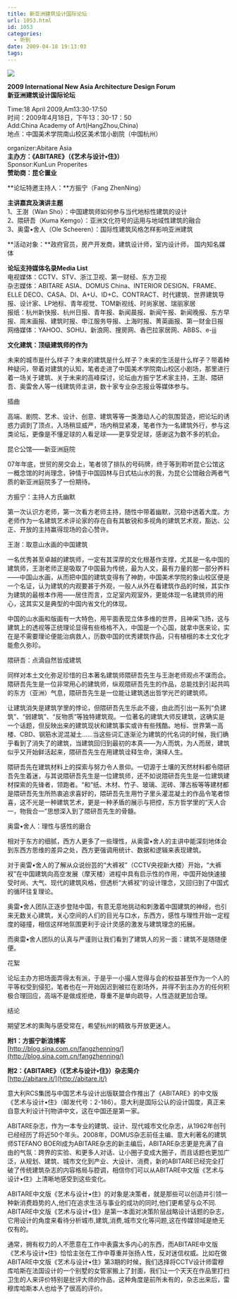 ```yaml
---
title: 新亚洲建筑设计国际论坛
url: 1053.html
id: 1053
categories:
  - 听到
date: 2009-04-18 19:13:03
tags:
---
```


![](http://photo.guolaijie.com/rooufer/attachments/month_0904/42009420211525.jpg)  

**2009 International New Asia Architecture Design Forum  
新亚洲建筑设计国际论坛**

  
Time:18 April 2009,Am13:30-17:50  
时间：2009年4月18日，下午13：30-17：50  
Add:China Academy of Art(HangZhou,China)  
地点：中国美术学院南山校区美术馆小剧院（中国杭州）  
  
organizer:Abitare Asia  
**主办方：《ABITARE》（《艺术与设计•住》）**  
Sponsor:KunLun Properites  
**赞助商：昆仑置业**  
  
**论坛特邀主持人：**方振宁（Fang ZhenNing）  
  
**主讲嘉宾及演讲主题**  
1、王澍（Wan Sho）：中国建筑师如何参与当代地标性建筑的设计  
2、隈研吾（Kuma Kemgo）：亚洲文化符号的运用与地域性建筑的融合  
3、奥雷•舍人（Ole Scheeren）：国际性建筑风格怎样影响亚洲建筑  
  
**活动对象：**政府官员，房产开发商，建筑设计师，室内设计师， 国内知名媒体  
  
**论坛支持媒体名录Media List**  
电视媒体：CCTV、STV、浙江卫视、第一财经、东方卫视  
杂志媒体：ABITARE ASIA、DOMUS China、INTERIOR DESIGN、FRAME、ELLE DECO、CASA、DI、A+U、ID+C、CONTRACT、时代建筑、世界建筑导报、设计家、LP地标、青年视觉、TOM新视线、时尚家居、瑞丽家居  
报纸：杭州新快报、杭州日报、青年报、新闻晨报、新闻午报、新闻晚报、东方早报、周末画报、建筑时报、申江服务导报、上海时报、菁英画报、第一财金日报  
网络媒体：YAHOO、SOHU、新浪网、搜房网、香巴拉家居网、ABBS、e-jjj  
  
  

**文化建筑：顶级建筑师的作为**

  
未来的城市是什么样子？未来的建筑是什么样子？未来的生活是什么样子？带着种种疑问，带着对建筑的认知，笔者走进了中国美术学院南山校区小剧场，那里进行着一场关于建筑、关于未来的高峰探讨，论坛由方振宁艺术家主持，王澍、隈研吾、奥雷舍人等一线建筑师主讲，数十家专业杂志报业等媒体参与。  
  

插曲

  
高端、剧院、艺术、设计、创意、建筑等等一类激动人心的氛围营造，把论坛的诱惑力调到了顶点，入场稍显威严，场内稍显紧凑，笔者作为一名建筑外行，参与这类论坛，更像是不懂足球的人看足球——更享受足球，感谢这为数不多的机会。  
  

昆仑公馆——新亚洲庭院

  
07年年底，世贸的房交会上，笔者领了排队的号码牌，终于等到聆听昆仑公馆这一概念馆的时尚理念，钟情于中国园林与日式枯山水的我，为昆仑公馆融合两者气质的新亚洲庭院多了一份期待。  
  

方振宁：主持人方氏幽默

  
第一次认识方老师，第一次看方老师主持，随性中带着幽默，沉稳中透着大度。方老师作为一名建筑艺术评论家的存在自有其敏锐和多视角的建筑艺术观，豁达、公正、开放的主持赢得现场的会心赞许。  
  

王澍：取意山水画的中国建筑

  
一名优秀甚至卓越的建筑师，一定有其深厚的文化根基作支撑，尤其是一名中国的建筑师，王澍老师正是吸取了中国最为传统，最为人文，最有力量的那一部分养料——中国山水画，从而把中国的建筑变得有了神韵，中国美术学院的象山校区便是一个名证，认为建筑的内观要甚于外观，一般人从外在看建筑作品的时候，其实作为建筑的最根本作用——居住而言，立足室内观室外，更能体现一名建筑师的用心，这其实又是典型的中国内省文化的体现。  
  
中国的山水画和版画有一大特色，用平面表现立体多维的世界，且神采飞扬，这与建筑上的透视等正统理论显得有些格格不入，中国是一个心国，就拿中医来论，实在是不需要理论便能治病救人，历数中国的优秀建筑作品，只有植根的本土文化才能愈久弥珍。  
  

隈研吾：点滴自然皆成建筑

  
同样对本土文化弥足珍惜的日本著名建筑师隈研吾先生与王澍老师观点不谋而合。隈研吾先生是一位非常用心的建筑师，纵观隈研吾先生的作品，总能找到引起共鸣的东方（亚洲）气息，隈研吾先生是一位能让建筑透出哲学光芒的建筑师。  
  
让建筑消失是建筑学里的悖论，但隈研吾先生乐此不疲，由此而引出一系列“负建筑”、“弱建筑”、“反物质”等独特建筑观。一位著名的建筑大师反建筑，这确实是一个话题，但反映出来的建筑现状和建筑事实或许有些残酷。地标、世界第一高楼、CBD、钢筋水泥混凝土……当这些词汇逐渐沦为建筑的代名词的时候，我们确乎看到了消失了的建筑，当建筑回归到最初的本真——为人而筑，为人而居，建筑似乎又开始鲜活起来，隈研吾先生在用建筑诠释生命，演绎人生。  
  
隈研吾先在建筑材料上的探索与努力令人景仰。一切源于土壤的天然材料都令隈研吾先生着迷，与其说隈研吾先生是一位建筑师，还不如说隈研吾先生是一位建筑建材探索的先锋者，领跑者。“和”纸、木材、竹子、玻璃、泥砖、薄古板等等建材都是隈研吾先生所热衷追求喜好的，隈研吾先生用竹子里头灌混凝土的作品令笔者惊喜，这不光是一种建筑艺术，更是一种矛盾的展示与把控，东方哲学里的“天人合一，物我合一”思想深入到了隈研吾先生的骨髓。  
  

奥雷•舍人：理性与感性的磨合

  
相对于东方的细腻，西方人更多了一些理性，从奥雷•舍人的主讲中能深刻地体会到东西方思维的差异之处，西方更强调用统计、数据和逻辑来表现建筑。  
  
对于奥雷•舍人的了解从众说纷芸的“大裤衩”（CCTV央视新大楼）开始，“大裤衩”在中国建筑向高空发展（摩天楼）进程中具有启示性的作用，中国开始快速接受时尚、大气、现代的建筑风格，但透析“大裤衩”的设计理念，又回归到了中国式的循环往复理论。  
  
奥雷•舍人团队正逐步登陆中国，有意无意地挑动和刺激着中国建筑的神经，也引来无数关心建筑，关心空间的人们的目光与口水，东西方，感性与理性开始一定程度的碰撞，相信这样地氛围更利于设计灵感的激发与建筑理念的拓展。  
  
而奥雷•舍人团队的认真与严谨则让我们看到了建筑人的另一面：建筑不是随随便便。  
  

花絮

  
论坛主办方把场面弄得太有派，于是乎一小撮人觉得与会的权益甚至作为一个人的平等权受到侵犯，笔者也在一开始因迟到被拦在剧场外，并得不到主办方的任何积极合理回应，高端不是做成拒绝，尊重不是单向疏导，人性造就更加合理。  
  

结论

  
期望艺术的熏陶与感受常在，希望杭州的精致与开放更迷人。  
  
  
**附1：方振宁新浪博客**  
[http://blog.sina.com.cn/fangzhenning/](http://blog.sina.com.cn/fangzhenning/)  
  
**附2：《ABITARE》（《艺术与设计•住》）杂志简介**  
[http://abitare.it/](http://abitare.it/)  
  
意大利RCS集团与中国艺术与设计出版联盟合作推出了《ABITARE》的中文版《艺术与设计•住》（邮发代号：2-186）。意大利是国际公认的设计国度，真正来自意大利设计刊物讲中文，这在中国还是第一家。  
  
ABITARE杂志，作为一本专业的建筑、设计、现代城市文化杂志，从1962年创刊已经经历了将近50个年头。2008年，DOMUS杂志前任主编、意大利著名的建筑师STEFANO BOERI成为ABITARE杂志的新主编后，ABITARE杂志更是充满了自由的气氛：跨界的实验、和更多人对话、让小圈子变成大圈子，而且话题也更加广泛，从规划、建筑、城市文化到产业、大设计、消费，新的ABITARE已经完全打破了传统建筑杂志的内容格局与腔调，相信你们可以从ABITARE中文版《艺术与设计•住》上清晰地感受到这些变化。  
  
ABITARE中文版《艺术与设计•住》的对象是决策者，就是那些可以创造并引领一种新消费趋势的人,他们在追求生活与事业的成功的同时,他们更希望与众不同. ABITARE中文版《艺术与设计•住》是第一本面对决策阶层战略设计话题的杂志，它用设计的角度来看待分析城市,建筑,消费,城市文化等问题,这在传媒领域是绝无仅有的。  
  
通常，拥有权力的人不愿意在工作中表露太多内心的东西，而ABITARE中文版《艺术与设计•住》恰恰主张在工作中尊重并张扬人性，反对迷信权威。比如在做ABITARE中文版《艺术与设计•住》第3期的时候，我们选择将CCTV设计师雷穆库哈斯在法国设计的一个别墅的女管家搬上了封面，我们让一个天天在作品里打扫卫生的人来评价特别是批评大师的作品，这种角度是前所未有的，杂志出来后，雷穆库哈斯本人也给予了很高的评价。